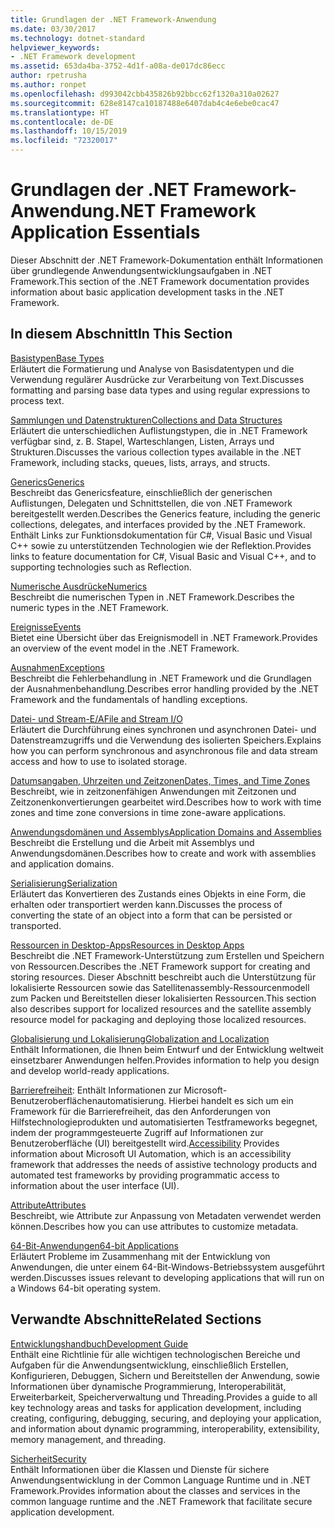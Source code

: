 ```yaml
---
title: Grundlagen der .NET Framework-Anwendung
ms.date: 03/30/2017
ms.technology: dotnet-standard
helpviewer_keywords:
- .NET Framework development
ms.assetid: 653da4ba-3752-4d1f-a08a-de017dc86ecc
author: rpetrusha
ms.author: ronpet
ms.openlocfilehash: d993042cbb435826b92bbcc62f1320a310a02627
ms.sourcegitcommit: 628e8147ca10187488e6407dab4c4e6ebe0cac47
ms.translationtype: HT
ms.contentlocale: de-DE
ms.lasthandoff: 10/15/2019
ms.locfileid: "72320017"
---
```

# <a name="net-framework-application-essentials"></a><span data-ttu-id="5d7b5-102">Grundlagen der .NET Framework-Anwendung</span><span class="sxs-lookup"><span data-stu-id="5d7b5-102">.NET Framework Application Essentials</span></span>
<span data-ttu-id="5d7b5-103">Dieser Abschnitt der .NET Framework-Dokumentation enthält Informationen über grundlegende Anwendungsentwicklungsaufgaben in .NET Framework.</span><span class="sxs-lookup"><span data-stu-id="5d7b5-103">This section of the .NET Framework documentation provides information about basic application development tasks in the .NET Framework.</span></span>  
  
## <a name="in-this-section"></a><span data-ttu-id="5d7b5-104">In diesem Abschnitt</span><span class="sxs-lookup"><span data-stu-id="5d7b5-104">In This Section</span></span>  
 [<span data-ttu-id="5d7b5-105">Basistypen</span><span class="sxs-lookup"><span data-stu-id="5d7b5-105">Base Types</span></span>](../../docs/standard/base-types/index.md)  
 <span data-ttu-id="5d7b5-106">Erläutert die Formatierung und Analyse von Basisdatentypen und die Verwendung regulärer Ausdrücke zur Verarbeitung von Text.</span><span class="sxs-lookup"><span data-stu-id="5d7b5-106">Discusses formatting and parsing base data types and using regular expressions to process text.</span></span>  
  
 [<span data-ttu-id="5d7b5-107">Sammlungen und Datenstrukturen</span><span class="sxs-lookup"><span data-stu-id="5d7b5-107">Collections and Data Structures</span></span>](../../docs/standard/collections/index.md)  
 <span data-ttu-id="5d7b5-108">Erläutert die unterschiedlichen Auflistungstypen, die in .NET Framework verfügbar sind, z. B. Stapel, Warteschlangen, Listen, Arrays und Strukturen.</span><span class="sxs-lookup"><span data-stu-id="5d7b5-108">Discusses the various collection types available in the .NET Framework, including stacks, queues, lists, arrays, and structs.</span></span>  
  
 [<span data-ttu-id="5d7b5-109">Generics</span><span class="sxs-lookup"><span data-stu-id="5d7b5-109">Generics</span></span>](../../docs/standard/generics/index.md)  
 <span data-ttu-id="5d7b5-110">Beschreibt das Genericsfeature, einschließlich der generischen Auflistungen, Delegaten und Schnittstellen, die von .NET Framework bereitgestellt werden.</span><span class="sxs-lookup"><span data-stu-id="5d7b5-110">Describes the Generics feature, including the generic collections, delegates, and interfaces provided by the .NET Framework.</span></span> <span data-ttu-id="5d7b5-111">Enthält Links zur Funktionsdokumentation für C#, Visual Basic und Visual C++ sowie zu unterstützenden Technologien wie der Reflektion.</span><span class="sxs-lookup"><span data-stu-id="5d7b5-111">Provides links to feature documentation for C#, Visual Basic and Visual C++, and to supporting technologies such as Reflection.</span></span>  
  
 [<span data-ttu-id="5d7b5-112">Numerische Ausdrücke</span><span class="sxs-lookup"><span data-stu-id="5d7b5-112">Numerics</span></span>](../../docs/standard/numerics.md)  
 <span data-ttu-id="5d7b5-113">Beschreibt die numerischen Typen in .NET Framework.</span><span class="sxs-lookup"><span data-stu-id="5d7b5-113">Describes the numeric types in the .NET Framework.</span></span>  
  
 [<span data-ttu-id="5d7b5-114">Ereignisse</span><span class="sxs-lookup"><span data-stu-id="5d7b5-114">Events</span></span>](../../docs/standard/events/index.md)  
 <span data-ttu-id="5d7b5-115">Bietet eine Übersicht über das Ereignismodell in .NET Framework.</span><span class="sxs-lookup"><span data-stu-id="5d7b5-115">Provides an overview of the event model in the .NET Framework.</span></span>  
  
 [<span data-ttu-id="5d7b5-116">Ausnahmen</span><span class="sxs-lookup"><span data-stu-id="5d7b5-116">Exceptions</span></span>](../../docs/standard/exceptions/index.md)  
 <span data-ttu-id="5d7b5-117">Beschreibt die Fehlerbehandlung in .NET Framework und die Grundlagen der Ausnahmenbehandlung.</span><span class="sxs-lookup"><span data-stu-id="5d7b5-117">Describes error handling provided by the .NET Framework and the fundamentals of handling exceptions.</span></span>  
  
 [<span data-ttu-id="5d7b5-118">Datei- und Stream-E/A</span><span class="sxs-lookup"><span data-stu-id="5d7b5-118">File and Stream I/O</span></span>](../../docs/standard/io/index.md)  
 <span data-ttu-id="5d7b5-119">Erläutert die Durchführung eines synchronen und asynchronen Datei- und Datenstreamzugriffs und die Verwendung des isolierten Speichers.</span><span class="sxs-lookup"><span data-stu-id="5d7b5-119">Explains how you can perform synchronous and asynchronous file and data stream access and how to use to isolated storage.</span></span>  
  
 [<span data-ttu-id="5d7b5-120">Datumsangaben, Uhrzeiten und Zeitzonen</span><span class="sxs-lookup"><span data-stu-id="5d7b5-120">Dates, Times, and Time Zones</span></span>](../../docs/standard/datetime/index.md)  
 <span data-ttu-id="5d7b5-121">Beschreibt, wie in zeitzonenfähigen Anwendungen mit Zeitzonen und Zeitzonenkonvertierungen gearbeitet wird.</span><span class="sxs-lookup"><span data-stu-id="5d7b5-121">Describes how to work with time zones and time zone conversions in time zone-aware applications.</span></span>  
  
 [<span data-ttu-id="5d7b5-122">Anwendungsdomänen und Assemblys</span><span class="sxs-lookup"><span data-stu-id="5d7b5-122">Application Domains and Assemblies</span></span>](../../docs/framework/app-domains/index.md)  
 <span data-ttu-id="5d7b5-123">Beschreibt die Erstellung und die Arbeit mit Assemblys und Anwendungsdomänen.</span><span class="sxs-lookup"><span data-stu-id="5d7b5-123">Describes how to create and work with assemblies and application domains.</span></span>  
  
 [<span data-ttu-id="5d7b5-124">Serialisierung</span><span class="sxs-lookup"><span data-stu-id="5d7b5-124">Serialization</span></span>](../../docs/standard/serialization/index.md)  
 <span data-ttu-id="5d7b5-125">Erläutert das Konvertieren des Zustands eines Objekts in eine Form, die erhalten oder transportiert werden kann.</span><span class="sxs-lookup"><span data-stu-id="5d7b5-125">Discusses the process of converting the state of an object into a form that can be persisted or transported.</span></span>  
  
 [<span data-ttu-id="5d7b5-126">Ressourcen in Desktop-Apps</span><span class="sxs-lookup"><span data-stu-id="5d7b5-126">Resources in Desktop Apps</span></span>](../../docs/framework/resources/index.md)  
 <span data-ttu-id="5d7b5-127">Beschreibt die .NET Framework-Unterstützung zum Erstellen und Speichern von Ressourcen.</span><span class="sxs-lookup"><span data-stu-id="5d7b5-127">Describes the .NET Framework support for creating and storing resources.</span></span> <span data-ttu-id="5d7b5-128">Dieser Abschnitt beschreibt auch die Unterstützung für lokalisierte Ressourcen sowie das Satellitenassembly-Ressourcenmodell zum Packen und Bereitstellen dieser lokalisierten Ressourcen.</span><span class="sxs-lookup"><span data-stu-id="5d7b5-128">This section also describes support for localized resources and the satellite assembly resource model for packaging and deploying those localized resources.</span></span>  
  
 [<span data-ttu-id="5d7b5-129">Globalisierung und Lokalisierung</span><span class="sxs-lookup"><span data-stu-id="5d7b5-129">Globalization and Localization</span></span>](../../docs/standard/globalization-localization/index.md)  
 <span data-ttu-id="5d7b5-130">Enthält Informationen, die Ihnen beim Entwurf und der Entwicklung weltweit einsetzbarer Anwendungen helfen.</span><span class="sxs-lookup"><span data-stu-id="5d7b5-130">Provides information to help you design and develop world-ready applications.</span></span>  
  
 <span data-ttu-id="5d7b5-131">[Barrierefreiheit](../../docs/framework/ui-automation/index.md): Enthält Informationen zur Microsoft-Benutzeroberflächenautomatisierung. Hierbei handelt es sich um ein Framework für die Barrierefreiheit, das den Anforderungen von Hilfstechnologieprodukten und automatisierten Testframeworks begegnet, indem der programmgesteuerte Zugriff auf Informationen zur Benutzeroberfläche (UI) bereitgestellt wird.</span><span class="sxs-lookup"><span data-stu-id="5d7b5-131">[Accessibility](../../docs/framework/ui-automation/index.md) Provides information about Microsoft UI Automation, which is an accessibility framework that addresses the needs of assistive technology products and automated test frameworks by providing programmatic access to information about the user interface (UI).</span></span>  
  
 [<span data-ttu-id="5d7b5-132">Attribute</span><span class="sxs-lookup"><span data-stu-id="5d7b5-132">Attributes</span></span>](../../docs/standard/attributes/index.md)  
 <span data-ttu-id="5d7b5-133">Beschreibt, wie Attribute zur Anpassung von Metadaten verwendet werden können.</span><span class="sxs-lookup"><span data-stu-id="5d7b5-133">Describes how you can use attributes to customize metadata.</span></span>  
  
 [<span data-ttu-id="5d7b5-134">64-Bit-Anwendungen</span><span class="sxs-lookup"><span data-stu-id="5d7b5-134">64-bit Applications</span></span>](../../docs/framework/64-bit-apps.md)  
 <span data-ttu-id="5d7b5-135">Erläutert Probleme im Zusammenhang mit der Entwicklung von Anwendungen, die unter einem 64-Bit-Windows-Betriebssystem ausgeführt werden.</span><span class="sxs-lookup"><span data-stu-id="5d7b5-135">Discusses issues relevant to developing applications that will run on a Windows 64-bit operating system.</span></span>  
  
## <a name="related-sections"></a><span data-ttu-id="5d7b5-136">Verwandte Abschnitte</span><span class="sxs-lookup"><span data-stu-id="5d7b5-136">Related Sections</span></span>  
 [<span data-ttu-id="5d7b5-137">Entwicklungshandbuch</span><span class="sxs-lookup"><span data-stu-id="5d7b5-137">Development Guide</span></span>](../../docs/framework/development-guide.md)  
 <span data-ttu-id="5d7b5-138">Enthält eine Richtlinie für alle wichtigen technologischen Bereiche und Aufgaben für die Anwendungsentwicklung, einschließlich Erstellen, Konfigurieren, Debuggen, Sichern und Bereitstellen der Anwendung, sowie Informationen über dynamische Programmierung, Interoperabilität, Erweiterbarkeit, Speicherverwaltung und Threading.</span><span class="sxs-lookup"><span data-stu-id="5d7b5-138">Provides a guide to all key technology areas and tasks for application development, including creating, configuring, debugging, securing, and deploying your application, and information about dynamic programming, interoperability, extensibility, memory management, and threading.</span></span>  
  
 [<span data-ttu-id="5d7b5-139">Sicherheit</span><span class="sxs-lookup"><span data-stu-id="5d7b5-139">Security</span></span>](../../docs/standard/security/index.md)  
 <span data-ttu-id="5d7b5-140">Enthält Informationen über die Klassen und Dienste für sichere Anwendungsentwicklung in der Common Language Runtime und in .NET Framework.</span><span class="sxs-lookup"><span data-stu-id="5d7b5-140">Provides information about the classes and services in the common language runtime and the .NET Framework that facilitate secure application development.</span></span>
